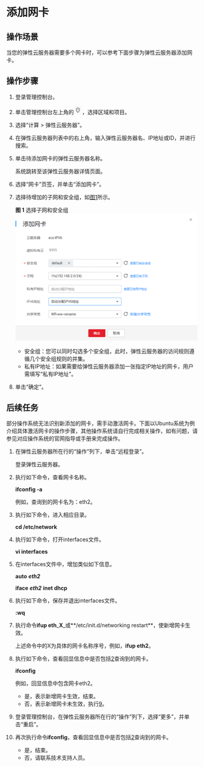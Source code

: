 # 添加网卡<a name="ZH-CN_TOPIC_0093492518"></a>

## 操作场景<a name="section56491713122912"></a>

当您的弹性云服务器需要多个网卡时，可以参考下面步骤为弹性云服务器添加网卡。

## 操作步骤<a name="section737852572918"></a>

1.  登录管理控制台。
2.  单击管理控制台左上角的![](figures/icon-region.png)，选择区域和项目。
3.  选择“计算 \> 弹性云服务器”。
4.  在弹性云服务器列表中的右上角，输入弹性云服务器名、IP地址或ID，并进行搜索。
5.  单击待添加网卡的弹性云服务器名称。

    系统跳转至该弹性云服务器详情页面。

6.  选择“网卡”页签，并单击“添加网卡”。
7.  选择待增加的子网和安全组，如[图1](#fig68079468188)所示。

    **图 1**  选择子网和安全组<a name="fig68079468188"></a>  
    ![](figures/选择子网和安全组.png "选择子网和安全组")

    -   安全组：您可以同时勾选多个安全组，此时，弹性云服务器的访问规则遵循几个安全组规则的并集。
    -   私有IP地址：如果需要给弹性云服务器添加一张指定IP地址的网卡，用户需填写“私有IP地址”。

8.  单击“确定”。

## 后续任务<a name="section10882163016340"></a>

部分操作系统无法识别新添加的网卡，需手动激活网卡。下面以Ubuntu系统为例介绍具体激活网卡的操作步骤，其他操作系统请自行完成相关操作，如有问题，请参见对应操作系统的官网指导或手册来完成操作。

1.  在弹性云服务器所在行的“操作”列下，单击“远程登录”。

    登录弹性云服务器。

2.  <a name="li595089165210"></a>执行如下命令，查看网卡名称。

    **ifconfig -a**

    例如，查询到的网卡名为：eth2。

3.  执行如下命令，进入相应目录。

    **cd /etc/network**

4.  执行如下命令，打开interfaces文件。

    **vi interfaces**

5.  在interfaces文件中，增加类似如下信息。

    **auto** _**eth2**_

    **iface** _**eth2**_ **inet dhcp**

6.  执行如下命令，保存并退出interfaces文件。

    **:wq**

7.  执行命令**ifup eth**_**X**_或**/etc/init.d/networking restart**，使新增网卡生效。

    上述命令中的X为具体的网卡名称序号，例如，**ifup eth2**。

8.  执行如下命令，查看回显信息中是否包括[2](#li595089165210)查询到的网卡。

    **ifconfig**

    例如，回显信息中包含网卡eth2。

    -   是，表示新增网卡生效，结束。
    -   否，表示新增网卡未生效，执行[9](#li1695469165210)。

9.  <a name="li1695469165210"></a>登录管理控制台，在弹性云服务器所在行的“操作”列下，选择“更多”，并单击“重启”。
10. 再次执行命令**ifconfig**，查看回显信息中是否包括[2](#li595089165210)查询到的网卡。
    -   是，结束。
    -   否，请联系技术支持人员。


